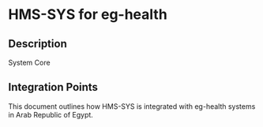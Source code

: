 # HMS-SYS for eg-health

## Description

System Core

## Integration Points

This document outlines how HMS-SYS is integrated with eg-health systems in Arab Republic of Egypt.
